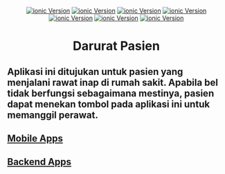 <p align="center">
  <a href="https://ionicframework.com/" target="_blank"><img src="https://img.shields.io/badge/Ionic-6.20.3-blue" alt="ionic Version" /></a>
  <a href="https://reactjs.org/" target="_blank"><img src="https://img.shields.io/badge/React-18.2.0-blue" alt="ionic Version" /></a>
  <a href="https://www.TypeScriptlang.org/" target="_blank"><img src="https://img.shields.io/badge/typescript-4.1.3-blue" alt="ionic Version" /></a>
  <a href="https://nestjs.com/" target="_blank"><img src="https://img.shields.io/badge/NestJs-9.0.0-red" alt="ionic Version" /></a>
  <a href="https://typeorm.io/" target="_blank"><img src="https://img.shields.io/badge/TypeORM-0.3.10-red" alt="ionic Version" /></a>
  <a href="https://www.mysql.com/" target="_blank"><img src="https://img.shields.io/badge/MySQL-2.3.3-orange" alt="ionic Version" /></a>
  <a href="https://www.passportjs.org/" target="_blank"><img src="https://img.shields.io/badge/PassportJs-0.6.0-yellow" alt="ionic Version" /></a>
</p>

<h1>
  <p align='center'>
    Darurat Pasien
  </p>
</h1>

<h2>
  Aplikasi ini ditujukan untuk pasien yang menjalani rawat inap di rumah sakit. Apabila bel tidak berfungsi sebagaimana mestinya, pasien dapat menekan tombol pada aplikasi ini untuk memanggil perawat.
</h2>

[<h2>Mobile Apps</h2>](https://github.com/SyaugiSA/darurat-pasien/tree/mobile)
[<h2>Backend Apps</h2>](https://github.com/SyaugiSA/darurat-pasien/tree/backend)
